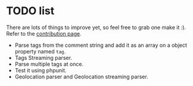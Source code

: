 # TODO list
There are lots of things to improve yet, so feel free to grab one make it :). 
Refer to the [contribution page](contribution.md).
- Parse tags from the comment string and add it as an array on a object 
property named `tag`.
- Tags Streaming parser.
- Parse multiple tags at once.
- Test it using phpunit.
- Geolocation parser and Geolocation streaming parser.